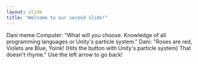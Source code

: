 ```yaml
---
layout: slide
title: "Welcome to our second slide!"
---
```

Dani meme Computer: "What will you choose. Knowledge of all programming languages or Unity's particle system." Dani: "Roses are red, Violets are Blue, Yoink! (Hits the button with Unity's particle system) That doesn't rhyme."
Use the left arrow to go back!
